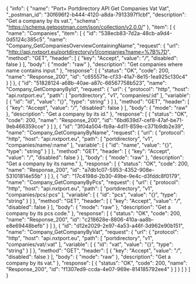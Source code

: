 {
  "info": {
    "name": "Port+ Portdirectory API Get Companies Vat Vat",
    "_postman_id": "30f696f2-b444-4120-a8da-7913397f1cbf",
    "description": "Get a company by its vat.",
    "schema": "https://schema.getpostman.com/json/collection/v2.0.0/"
  },
  "item": [
    {
      "name": "Companies",
      "item": [
        {
          "id": "538ecb83-7d2a-48cb-a9d4-0d5124c385c5",
          "name": "Company_GetCompaniesOverviewContainingName",
          "request": {
            "url": "http://api.nxtport.eu/portdirectory/v1/companies?name=%7B%7D",
            "method": "GET",
            "header": [
              {
                "key": "Accept",
                "value": "*/*",
                "disabled": false
              }
            ],
            "body": {
              "mode": "raw"
            },
            "description": "Get companies where name contains input."
          },
          "response": [
            {
              "status": "OK",
              "code": 200,
              "name": "Response_200",
              "id": "c655571e-cf33-41a7-8e15-1ea925c130c4"
            }
          ]
        },
        {
          "id": "51828124-a68b-40ae-a87c-66567758b523",
          "name": "Company_GetCompanyById",
          "request": {
            "url": {
              "protocol": "http",
              "host": "api.nxtport.eu",
              "path": [
                "portdirectory",
                "v1",
                "companies/:id"
              ],
              "variable": [
                {
                  "id": "id",
                  "value": "{}",
                  "type": "string"
                }
              ]
            },
            "method": "GET",
            "header": [
              {
                "key": "Accept",
                "value": "*/*",
                "disabled": false
              }
            ],
            "body": {
              "mode": "raw"
            },
            "description": "Get a company by its id."
          },
          "response": [
            {
              "status": "OK",
              "code": 200,
              "name": "Response_200",
              "id": "6bd639d7-cef8-47af-be71-9eb466359cce"
            }
          ]
        },
        {
          "id": "3f04a504-fb9a-4d11-859e-c371b9db2e39",
          "name": "Company_GetCompanyByName",
          "request": {
            "url": {
              "protocol": "http",
              "host": "api.nxtport.eu",
              "path": [
                "portdirectory",
                "v1",
                "companies/name/:name"
              ],
              "variable": [
                {
                  "id": "name",
                  "value": "{}",
                  "type": "string"
                }
              ]
            },
            "method": "GET",
            "header": [
              {
                "key": "Accept",
                "value": "*/*",
                "disabled": false
              }
            ],
            "body": {
              "mode": "raw"
            },
            "description": "Get a company by its name."
          },
          "response": [
            {
              "status": "OK",
              "code": 200,
              "name": "Response_200",
              "id": "a7db1c07-5953-4352-908e-53101814e55b"
            }
          ]
        },
        {
          "id": "17c4198d-2b30-49be-9e4c-d3fddc8f0179",
          "name": "Company_GetCompanyByPcs",
          "request": {
            "url": {
              "protocol": "http",
              "host": "api.nxtport.eu",
              "path": [
                "portdirectory",
                "v1",
                "companies/pcs/:pcs"
              ],
              "variable": [
                {
                  "id": "pcs",
                  "value": "{}",
                  "type": "string"
                }
              ]
            },
            "method": "GET",
            "header": [
              {
                "key": "Accept",
                "value": "*/*",
                "disabled": false
              }
            ],
            "body": {
              "mode": "raw"
            },
            "description": "Get a company by its pcs code."
          },
          "response": [
            {
              "status": "OK",
              "code": 200,
              "name": "Response_200",
              "id": "c218628e-8806-410a-aa8b-e8e69448befb"
            }
          ]
        },
        {
          "id": "d12e2029-2e97-4a53-a46f-3d962e90b151",
          "name": "Company_GetCompanyByVat",
          "request": {
            "url": {
              "protocol": "http",
              "host": "api.nxtport.eu",
              "path": [
                "portdirectory",
                "v1",
                "companies/vat/:vat"
              ],
              "variable": [
                {
                  "id": "vat",
                  "value": "{}",
                  "type": "string"
                }
              ]
            },
            "method": "GET",
            "header": [
              {
                "key": "Accept",
                "value": "*/*",
                "disabled": false
              }
            ],
            "body": {
              "mode": "raw"
            },
            "description": "Get a company by its vat."
          },
          "response": [
            {
              "status": "OK",
              "code": 200,
              "name": "Response_200",
              "id": "f1307ed9-ccda-4e07-969e-814185792ee4"
            }
          ]
        }
      ]
    }
  ]
}